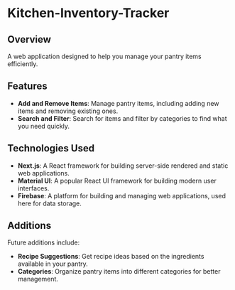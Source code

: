 ﻿# Kitchen-Inventory-Tracker

## Overview

A web application designed to help you manage your pantry items efficiently.

## Features

- **Add and Remove Items**: Manage pantry items, including adding new items and removing existing ones.
- **Search and Filter**: Search for items and filter by categories to find what you need quickly.

## Technologies Used

- **Next.js**: A React framework for building server-side rendered and static web applications.
- **Material UI**: A popular React UI framework for building modern user interfaces.
- **Firebase**: A platform for building and managing web applications, used here for data storage.

## Additions
Future additions include:
- **Recipe Suggestions**: Get recipe ideas based on the ingredients available in your pantry.
- **Categories**: Organize pantry items into different categories for better management.
